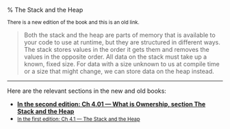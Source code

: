 % The Stack and the Heap

<small>There is a new edition of the book and this is an old link.</small>

> Both the stack and the heap are parts of memory that is available to your code to use at runtime, but they are structured in different ways.
> The stack stores values in the order it gets them and removes the values in the opposite order.
> All data on the stack must take up a known, fixed size.
> For data with a size unknown to us at compile time or a size that might change, we can store data on the heap instead.

---

Here are the relevant sections in the new and old books:

* **[In the second edition: Ch 4.01 — What is Ownership, section The Stack and the Heap][2]**
* <small>[In the first edition: Ch 4.1 — The Stack and the Heap][1]</small>


[1]: first-edition/the-stack-and-the-heap.html
[2]: second-edition/ch04-01-what-is-ownership.html#the-stack-and-the-heap
